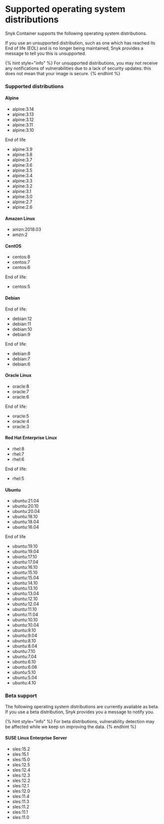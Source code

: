 # Supported operating system distributions

Snyk Container supports the following operating system distributions. 

If you use an unsupported distribution, such as one which has reached its End of life \(EOL\) and is no longer being maintained, Snyk provides a message to tell you this is unsupported.

{% hint style="info" %}
For unsupported distributions, you may not receive any notifications of vulnerabilities due to a lack of security updates: this does not mean that your image is secure.
{% endhint %}

### Supported distributions

#### Alpine

* alpine:3.14
* alpine:3.13
* alpine:3.12
* alpine:3.11
* alpine:3.10

 End of life

* alpine:3.9
* alpine:3.8
* alpine:3.7
* alpine:3.6
* alpine:3.5
* alpine:3.4
* alpine:3.3
* alpine:3.2
* alpine:3.1
* alpine:3.0
* alpine:2.7
* alpine:2.6

#### Amazon Linux

* amzn:2018.03
* amzn:2

#### CentOS

* centos:8
* centos:7
* centos:6

End of life:

* centos:5

#### Debian

End of life:

* debian:12
* debian:11
* debian:10
* debian:9

 End of life:

* debian:8
* debian:7
* debian:6

#### Oracle Linux

* oracle:8
* oracle:7
* oracle:6

 End of life:

* oracle:5
* oracle:4
* oracle:3

#### Red Hat Enterprise Linux

* rhel:8
* rhel:7
* rhel:6

 End of life:

* rhel:5

#### Ubuntu

* ubuntu:21.04
* ubuntu:20.10
* ubuntu:20.04
* ubuntu:18.10
* ubuntu:18.04
* ubuntu:16.04

 End of life

* ubuntu:19.10
* ubuntu:19.04
* ubuntu:17.10
* ubuntu:17.04
* ubuntu:16.10
* ubuntu:15.10
* ubuntu:15.04
* ubuntu:14.10
* ubuntu:13.10
* ubuntu:13.04
* ubuntu:12.10
* ubuntu:12.04
* ubuntu:11.10
* ubuntu:11.04
* ubuntu:10.10
* ubuntu:10.04
* ubuntu:9.10
* ubuntu:9.04
* ubuntu:8.10
* ubuntu:8.04
* ubuntu:7.10
* ubuntu:7.04
* ubuntu:6.10
* ubuntu:6.06
* ubuntu:5.10
* ubuntu:5.04
* ubuntu:4.10

### Beta support

The following operating system distributions are currently available as beta. If you use a beta distribution, Snyk provides you a message to notify you.

{% hint style="info" %}
For beta distributions, vulnerability detection may be affected while we keep on improving the data.
{% endhint %}

#### SUSE Linux Enterprise Server

* sles:15.2
* sles:15.1
* sles:15.0
* sles:12.5
* sles:12.4
* sles:12.3
* sles:12.2
* sles:12.1
* sles:12.0
* sles:11.4
* sles:11.3
* sles:11.2
* sles:11.1
* sles:11.0

